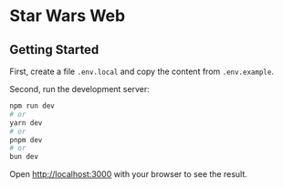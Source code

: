 
# Star Wars Web

## Getting Started

First, create a file `.env.local` and copy the content from `.env.example`.

Second, run the development server:

```bash
npm run dev
# or
yarn dev
# or
pnpm dev
# or
bun dev
```

Open [http://localhost:3000](http://localhost:3000) with your browser to see the result.
